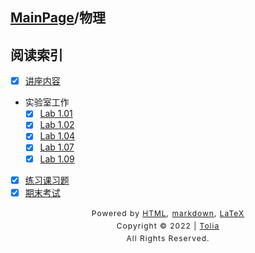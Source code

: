 ## [MainPage](../index.md)/物理

## 阅读索引

- [x] [讲座内容](Lecture.md)
- 实验室工作
  - [x] [Lab 1.01](Labs/Lab1.01.md)
  - [x] [Lab 1.02](Labs/Lab1.02.md)
  - [x] [Lab 1.04](Labs/Lab1.04.md)
  - [x] [Lab 1.07](Labs/Lab1.07.md)
  - [x] [Lab 1.09](Labs/Lab1.09.md)
- [x] [练习课习题](Practice.md)
- [x] [期末考试](Exam.md)

<style type="text/css">
    #footer {
        position: relative;
        margin: 0 auto;
        line-height: 20px;
        text-align: center;
        font-size: 12px;
        letter-spacing: 1px;
    }
 
    .content {
        height: 1800px;
        width: 100%;
        text-align: center;
    }
</style>

<div id="footer">
    Powered by
    <a href="https://html5up.net">HTML</a>, 
    <a href="https://markdown.com.cn/">markdown</a>, 
    <a href="https://www.latex-project.org/">LaTeX</a>
    <br>
    Copyright © 2022 | 
    <a href="https://tolia-gh.github.io">Tolia</a>
    <br>
    All Rights Reserved.
    <br>
</div>
